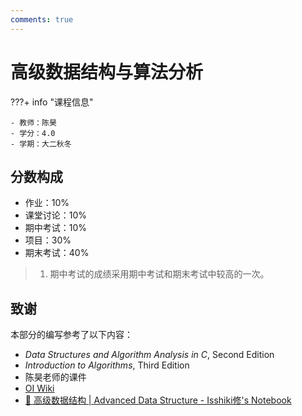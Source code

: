 ```yaml
---
comments: true
---
```


# 高级数据结构与算法分析

???+ info "课程信息"

    - 教师：陈昊
    - 学分：4.0
    - 学期：大二秋冬

## 分数构成

- 作业：10%
- 课堂讨论：10%
- 期中考试：10%
- 项目：30%
- 期末考试：40%

> 1. 期中考试的成绩采用期中考试和期末考试中较高的一次。

## 致谢

本部分的编写参考了以下内容：

- *Data Structures and Algorithm Analysis in C*, Second Edition
- *Introduction to Algorithms*, Third Edition
- 陈昊老师的课件
- [OI Wiki](https://oi-wiki.org/)
- [💎 高级数据结构 | Advanced Data Structure - Isshiki修's Notebook](https://note.isshikih.top/cour_note/D2CX_AdvancedDataStructure/)
